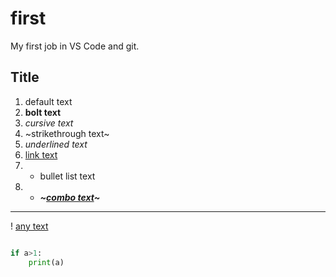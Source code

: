 # first
My first job in VS Code and git.

## Title


1. default text
1. **bolt text**
1. *cursive text*
1. ~strikethrough text~
1. _underlined text_
1. [link text](https://github.com/mr-muriel/first/tree/main/new%20folder/index.html)
1. + bullet list text
1. + ***~_[combo text](https://github.com/mr-muriel/first/tree/main/new%20folder/index.html)_~***

---

! [any text](https://github.com/mr-muriel/first/tree/main/new%20folder "new folder")


```python

if a>1:
    print(a)

```
